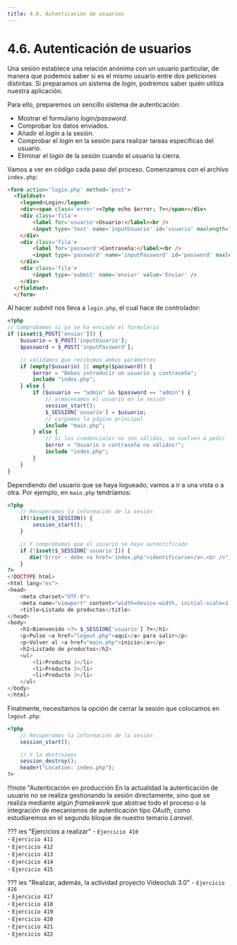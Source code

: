 ```yaml
---
title: 4.6. Autenticación de usuarios
---
```

# 4.6. Autenticación de usuarios

Una sesión establece una relación anónima con un usuario particular, de manera que podemos saber si es el mismo usuario entre dos peticiones distintas. Si preparamos un sistema de *login*, podremos saber quién utiliza nuestra aplicación.

Para ello, preparemos un sencillo sistema de autenticación:

- Mostrar el formulario *login*/*password*.
- Comprobar los datos enviados.
- Añadir el *login* a la sesión.
- Comprobar el *login* en la sesión para realizar tareas específicas del usuario.
- Eliminar el *login* de la sesión cuando el usuario la cierra.

Vamos a ver en código cada paso del proceso. Comenzamos con el archivo `index.php`:

```html
<form action='login.php' method='post'>
  <fieldset>
    <legend>Login</legend>
    <div><span class='error'><?php echo $error; ?></span></div>
    <div class='fila'>
        <label for='usuario'>Usuario:</label><br />
        <input type='text' name='inputUsuario' id='usuario' maxlength="50" /><br />
    </div>
    <div class='fila'>
        <label for='password'>Contraseña:</label><br />
        <input type='password' name='inputPassword' id='password' maxlength="50" /><br />
    </div>
    <div class='fila'>
        <input type='submit' name='enviar' value='Enviar' />
    </div>
  </fieldset>
  </form>
```

Al hacer *submit* nos lleva a `login.php`, el cual hace de controlador:

```php
<?php
// Comprobamos si ya se ha enviado el formulario
if (isset($_POST['enviar'])) {
    $usuario = $_POST['inputUsuario'];
    $password = $_POST['inputPassword'];

    // validamos que recibimos ambos parámetros
    if (empty($usuario) || empty($password)) {
        $error = "Debes introducir un usuario y contraseña";
        include "index.php";
    } else {
        if ($usuario == "admin" && $password == "admin") {
            // almacenamos el usuario en la sesión
            session_start();
            $_SESSION['usuario'] = $usuario;
            // cargamos la página principal
            include "main.php";
        } else {
            // Si las credenciales no son válidas, se vuelven a pedir
            $error = "Usuario o contraseña no válidos!";
            include "index.php";
        }
    }
}
```

Dependiendo del usuario que se haya logueado, vamos a ir a una vista o a otra. Por ejemplo, en `main.php` tendríamos:

```php
<?php
    // Recuperamos la información de la sesión
    if(!isset($_SESSION)) {
        session_start();
    }

    // Y comprobamos que el usuario se haya autentificado
    if (!isset($_SESSION['usuario'])) {
       die("Error - debe <a href='index.php'>identificarse</a>.<br />");
    }
?>
<!DOCTYPE html>
<html lang="es">
<head>
    <meta charset="UTF-8">
    <meta name="viewport" content="width=device-width, initial-scale=1.0">
    <title>Listado de productos</title>
</head>
<body>
    <h1>Bienvenido <?= $_SESSION['usuario'] ?></h1>
    <p>Pulse <a href="logout.php">aquí</a> para salir</p>
    <p>Volver al <a href="main.php">inicio</a></p>
    <h2>Listado de productos</h2>
    <ul>
        <li>Producto 1</li>
        <li>Producto 2</li>
        <li>Producto 3</li>
    </ul>
</body>
</html>
```

Finalmente, necesitamos la opción de cerrar la sesión que colocamos en `logout.php`:

```php
<?php
    // Recuperamos la información de la sesión
    session_start();

    // Y la destruimos
    session_destroy();
    header("Location: index.php");
?>
```

!!!note "Autenticación en producción
	En la actualidad la autenticación de usuario no se realiza gestionando la sesión directamente, sino que se realiza mediante algún *framekwork* que abstrae todo el proceso o la integración de mecanismos de autenticación tipo *OAuth*, como estudiaremos en el segundo bloque de nuestro temario *Laravel*.

??? ies "Ejercicios a realizar"
	- `Ejercicio 410`<br />
	- `Ejercicio 411`<br />
	- `Ejercicio 412`<br />
	- `Ejercicio 413`<br />
	- `Ejercicio 414`<br />
	- `Ejercicio 415`<br />

??? ies "Realizar, además, la actividad proyecto Videoclub 3.0"
	- `Ejercicio 416`<br />
	- `Ejercicio 417`<br />
	- `Ejercicio 418`<br />
	- `Ejercicio 419`<br />
	- `Ejercicio 420`<br />
	- `Ejercicio 421`<br />
	- `Ejercicio 422`<br />